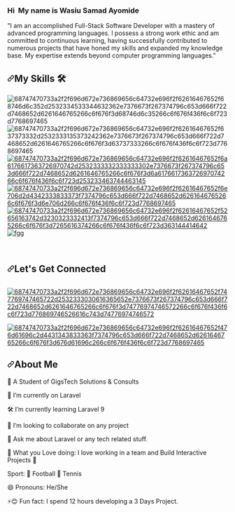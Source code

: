 ### Hi <img src="https://user-images.githubusercontent.com/18350557/176309783-0785949b-9127-417c-8b55-ab5a4333674e.gif" alt="" style="max-width: 100%; display: inline-block;" data-target="animated-image.originalImage"> My name is Wasiu Samad Ayomide

"I am an accomplished Full-Stack Software Developer with a mastery of advanced programming languages. I possess a strong work ethic and am committed to continuous learning, having successfully contributed to numerous projects that have honed my skills and expanded my knowledge base. My expertise extends beyond computer programming languages."

<h2 dir="auto"><a id="user-content-technical-skills-" class="anchor" aria-hidden="true" href="#technical-skills-"><svg class="octicon octicon-link" viewBox="0 0 16 16" version="1.1" width="16" height="16" aria-hidden="true"><path d="m7.775 3.275 1.25-1.25a3.5 3.5 0 1 1 4.95 4.95l-2.5 2.5a3.5 3.5 0 0 1-4.95 0 .751.751 0 0 1 .018-1.042.751.751 0 0 1 1.042-.018 1.998 1.998 0 0 0 2.83 0l2.5-2.5a2.002 2.002 0 0 0-2.83-2.83l-1.25 1.25a.751.751 0 0 1-1.042-.018.751.751 0 0 1-.018-1.042Zm-4.69 9.64a1.998 1.998 0 0 0 2.83 0l1.25-1.25a.751.751 0 0 1 1.042.018.751.751 0 0 1 .018 1.042l-1.25 1.25a3.5 3.5 0 1 1-4.95-4.95l2.5-2.5a3.5 3.5 0 0 1 4.95 0 .751.751 0 0 1-.018 1.042.751.751 0 0 1-1.042.018 1.998 1.998 0 0 0-2.83 0l-2.5 2.5a1.998 1.998 0 0 0 0 2.83Z"></path></svg></a>My Skills <g-emoji class="g-emoji" alias="hammer_and_wrench" fallback-src="https://github.githubassets.com/images/icons/emoji/unicode/1f6e0.png">🛠</g-emoji></h2>

<p dir="auto">
<img src="https://user-images.githubusercontent.com/72305068/189480718-fd371310-f6a2-4901-8b49-e338dd9a0cf6.svg" alt="68747470733a2f2f696d672e736869656c64732e696f2f62616467652f68746d6c352d2532334533344632362e7376673f267374796c653d666f722d7468652d6261646765266c6f676f3d68746d6c35266c6f676f436f6c6f723d7768697465" style="max-width: 100%;">
<img src="https://user-images.githubusercontent.com/72305068/189480741-0e1cfbeb-07db-46ca-8c33-e0768c70212c.svg" alt="68747470733a2f2f696d672e736869656c64732e696f2f62616467652f637373332d2532333135373242362e7376673f267374796c653d666f722d7468652d6261646765266c6f676f3d63737333266c6f676f436f6c6f723d7768697465" style="max-width: 100%;">
<a target="_blank" rel="noopener noreferrer nofollow" href="https://user-images.githubusercontent.com/72305068/189481146-1231ca00-8034-4039-9f46-61fb96c1c86d.svg"><img src="https://user-images.githubusercontent.com/72305068/189481146-1231ca00-8034-4039-9f46-61fb96c1c86d.svg" alt="68747470733a2f2f696d672e736869656c64732e696f2f62616467652f6a6176617363726970742d2532333332333333302e7376673f267374796c653d666f722d7468652d6261646765266c6f676f3d6a617661736372697074266c6f676f436f6c6f723d253233463744463145" style="max-width: 100%;"></a>
<a target="_blank" rel="noopener noreferrer nofollow" href="https://user-images.githubusercontent.com/72305068/189481162-cb39314d-7f44-4cd9-9aeb-02c14cc1bd04.svg"><img src="https://user-images.githubusercontent.com/72305068/189481162-cb39314d-7f44-4cd9-9aeb-02c14cc1bd04.svg" alt="68747470733a2f2f696d672e736869656c64732e696f2f62616467652f6e706d2d4342333833373f7374796c653d666f722d7468652d6261646765266c6f676f3d6e706d266c6f676f436f6c6f723d7768697465" style="max-width: 100%;"></a>
<a target="_blank" rel="noopener noreferrer nofollow" href="https://user-images.githubusercontent.com/72305068/189481170-eae01385-e922-4366-af77-85ee1eaf1baa.svg"><img src="https://user-images.githubusercontent.com/72305068/189481170-eae01385-e922-4366-af77-85ee1eaf1baa.svg" alt="68747470733a2f2f696d672e736869656c64732e696f2f62616467652f52656163742d3230323332413f7374796c653d666f722d7468652d6261646765266c6f676f3d7265616374266c6f676f436f6c6f723d363144414642" style="max-width: 100%;"></a>
<a target="_blank" rel="noopener noreferrer nofollow" href="https://camo.githubusercontent.com/20b4a486c03551decc449bbca9e4fe3de15699c928a716f1442b9af721b2ded0/68747470733a2f2f75706c6f61642e77696b696d656469612e6f72672f77696b6970656469612f636f6d6d6f6e732f332f33362f4c6f676f2e6d696e2e737667"><img src="https://camo.githubusercontent.com/20b4a486c03551decc449bbca9e4fe3de15699c928a716f1442b9af721b2ded0/68747470733a2f2f75706c6f61642e77696b696d656469612e6f72672f77696b6970656469612f636f6d6d6f6e732f332f33362f4c6f676f2e6d696e2e737667" alt="fgg" data-canonical-src="https://upload.wikimedia.org/wikipedia/commons/3/36/Logo.min.svg" style="max-width: 100%;"></a>
</p>

<p dir="auto"><a target="_blank" rel="noopener noreferrer nofollow" href="https://camo.githubusercontent.com/15b7da9c5e50455ef7c50a5d642afad7ab8d752e575010116727c3865beb026d/68747470733a2f2f696d672e736869656c64732e696f2f62616467652f6a51756572792d3037363941443f7374796c653d666f722d7468652d6261646765266c6f676f3d6a7175657279266c6f676f436f6c6f723d7768697465"><img src="https://camo.githubusercontent.com/15b7da9c5e50455ef7c50a5d642afad7ab8d752e575010116727c3865beb026d/68747470733a2f2f696d672e736869656c64732e696f2f62616467652f6a51756572792d3037363941443f7374796c653d666f722d7468652d6261646765266c6f676f3d6a7175657279266c6f676f436f6c6f723d7768697465" alt="" style="max-width: 100%;"></a>
<a target="_blank" rel="noopener noreferrer nofollow" href="https://camo.githubusercontent.com/42ada9cc774b9d2b4cf35691820a881d70657ae42c3a074f00c7e9add6352361/68747470733a2f2f696d672e736869656c64732e696f2f62616467652f56697375616c5f53747564696f5f436f64652d3030373844343f7374796c653d666f722d7468652d6261646765266c6f676f3d76697375616c25323073747564696f253230636f6465266c6f676f436f6c6f723d7768697465"><img src="https://camo.githubusercontent.com/42ada9cc774b9d2b4cf35691820a881d70657ae42c3a074f00c7e9add6352361/68747470733a2f2f696d672e736869656c64732e696f2f62616467652f56697375616c5f53747564696f5f436f64652d3030373844343f7374796c653d666f722d7468652d6261646765266c6f676f3d76697375616c25323073747564696f253230636f6465266c6f676f436f6c6f723d7768697465" alt="" style="max-width: 100%;"></a> <a target="_blank" rel="noopener noreferrer nofollow" href="https://camo.githubusercontent.com/0fbc7374af783afd572df898ba7cf230b0d9ca373c04d63e3ca417649d5ef019/68747470733a2f2f656e637279707465642d74626e302e677374617469632e636f6d2f696d616765733f713d74626e3a414e6439476351664e4b6e47497a7154414c4c37775272786a6d476e4245774b6c737169424d324f497726757371703d434155"></a></p>


<h2 dir="auto"><a id="user-content-lets-get-connected" class="anchor" aria-hidden="true" href="#lets-get-connected"><svg class="octicon octicon-link" viewBox="0 0 16 16" version="1.1" width="16" height="16" aria-hidden="true"><path d="m7.775 3.275 1.25-1.25a3.5 3.5 0 1 1 4.95 4.95l-2.5 2.5a3.5 3.5 0 0 1-4.95 0 .751.751 0 0 1 .018-1.042.751.751 0 0 1 1.042-.018 1.998 1.998 0 0 0 2.83 0l2.5-2.5a2.002 2.002 0 0 0-2.83-2.83l-1.25 1.25a.751.751 0 0 1-1.042-.018.751.751 0 0 1-.018-1.042Zm-4.69 9.64a1.998 1.998 0 0 0 2.83 0l1.25-1.25a.751.751 0 0 1 1.042.018.751.751 0 0 1 .018 1.042l-1.25 1.25a3.5 3.5 0 1 1-4.95-4.95l2.5-2.5a3.5 3.5 0 0 1 4.95 0 .751.751 0 0 1-.018 1.042.751.751 0 0 1-1.042.018 1.998 1.998 0 0 0-2.83 0l-2.5 2.5a1.998 1.998 0 0 0 0 2.83Z"></path></svg></a>Let's Get Connected</h2>

<a href="https://www.linkedin.com/in/wasiu-samad-a97a59234/" rel="nofollow">
<p dir="auto"><img src="https://user-images.githubusercontent.com/72305068/189481583-9c515c9b-27d1-4acd-be09-30e1fa752867.svg" alt="" style="max-width: 100%;"></p>
</a>
<a href="https://twitter.com/Wasiu_Somod" rel="nofollow">
<p dir="auto"><img src="https://user-images.githubusercontent.com/72305068/189481382-b4d460ca-70ad-4e42-a6ea-f741d1bac749.svg" alt="68747470733a2f2f696d672e736869656c64732e696f2f62616467652f747769747465722d2532333030616365652e7376673f267374796c653d666f722d7468652d6261646765266c6f676f3d74776974746572266c6f676f436f6c6f723d776869746526616c743d74776974746572" style="max-width: 100%;"></p>
</a>


<!-- <button class="youtube-btn">
  <i class="fab fa-youtube"></i>
 <a href="https://www.youtube.com/@Developer-Somod" rel="nofollow">Youtube</a>
</button> -->


<a href="Mailto:wasiusamad123@gmail.com">
<p dir="auto"><img src="https://user-images.githubusercontent.com/72305068/189481392-4617ce4b-67ff-43d4-af43-e6079fa7ca15.svg" alt="68747470733a2f2f696d672e736869656c64732e696f2f62616467652f476d61696c2d4431343833363f7374796c653d666f722d7468652d6261646765266c6f676f3d676d61696c266c6f676f436f6c6f723d7768697465" style="max-width: 100%;"></p>
</a>

<h2 dir="auto"><a id="user-content-technical-skills-" class="anchor" aria-hidden="true" href="#"><svg class="octicon octicon-link" viewBox="0 0 16 16" version="1.1" width="16" height="16" aria-hidden="true"><path d="m7.775 3.275 1.25-1.25a3.5 3.5 0 1 1 4.95 4.95l-2.5 2.5a3.5 3.5 0 0 1-4.95 0 .751.751 0 0 1 .018-1.042.751.751 0 0 1 1.042-.018 1.998 1.998 0 0 0 2.83 0l2.5-2.5a2.002 2.002 0 0 0-2.83-2.83l-1.25 1.25a.751.751 0 0 1-1.042-.018.751.751 0 0 1-.018-1.042Zm-4.69 9.64a1.998 1.998 0 0 0 2.83 0l1.25-1.25a.751.751 0 0 1 1.042.018.751.751 0 0 1 .018 1.042l-1.25 1.25a3.5 3.5 0 1 1-4.95-4.95l2.5-2.5a3.5 3.5 0 0 1 4.95 0 .751.751 0 0 1-.018 1.042.751.751 0 0 1-1.042.018 1.998 1.998 0 0 0-2.83 0l-2.5 2.5a1.998 1.998 0 0 0 0 2.83Z"></path></svg></a>About Me<g-emoji class="g-emoji" alias="hammer_and_wrench" fallback-src="https://github.githubassets.com/images/icons/emoji/unicode/1f6e0.png"></h2>

🔭 A Student of GigsTech Solutions & Consults

🔭 I’m currently on Laravel

🛠 I’m currently learning Laravel 9

👯 I’m looking to collaborate on any project

💬 Ask me about Laravel or any tech related stuff.

💛 What you Love doing: I love working in a team and Build Interactive Projects 👊

Sport: :football: Football 🎾 Tennis

😄 Pronouns: He/She

⚡😊 Fun fact: I spend 12 hours developing a 3 Days Project.
